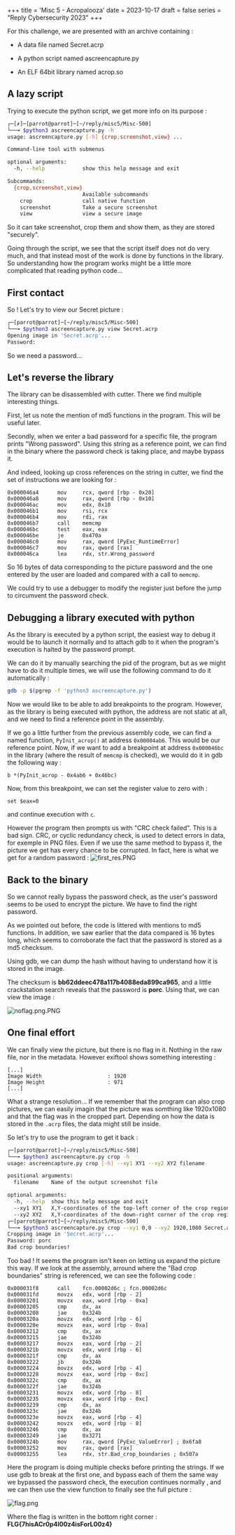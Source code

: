 +++
title = 'Misc 5 - Acropalooza'
date = 2023-10-17
draft = false
series = "Reply Cybersecurity 2023"
+++

For this challenge, we are presented with an archive containing :

- A data file named Secret.acrp

- A python script named ascreencapture.py

- An ELF 64bit library named acrop.so

## A lazy script

Trying to execute the python script, we get more info on its purpose :

```bash
┌─[✗]─[parrot@parrot]─[~/reply/misc5/Misc-500]
└──╼ $python3 ascreencapture.py -h
usage: ascreencapture.py [-h] {crop,screenshot,view} ...

Command-line tool with submenus

optional arguments:
  -h, --help            show this help message and exit

Subcommands:
  {crop,screenshot,view}
                        Available subcommands
    crop                call native function
    screenshot          Take a secure screenshot
    view                view a secure image
```

So it can take screenshot, crop them and show them, as they are stored "securely".

Going through the script, we see that the script itself does not do very much, and that instead most of the work is done by functions in the library. So understanding how the program works might be a little more complicated that reading python code...

## First contact

So ! Let's try to view our Secret picture : 

```bash
┌─[parrot@parrot]─[~/reply/misc5/Misc-500]
└──╼ $python3 ascreencapture.py view Secret.acrp 
Opening image in 'Secret.acrp'...
Password: 
```

So we need a password... 

## Let's reverse the library

The library can be disassembled with cutter. There we find multiple interesting things.

First, let us note the mention of md5 functions in the program. This will be useful later.

Secondly, when we enter a bad password for a specific file, the program prints "Wrong password". Using this string as a reference point, we can find in the binary where the password check is taking place, and maybe bypass it.

And indeed, looking up cross references on the string in cutter, we find the set of instructions we are looking for : 

```
0x000046a4      mov     rcx, qword [rbp - 0x20]
0x000046a8      mov     rax, qword [rbp - 0x10]
0x000046ac      mov     edx, 0x10
0x000046b1      mov     rsi, rcx
0x000046b4      mov     rdi, rax
0x000046b7      call    memcmp
0x000046bc      test    eax, eax
0x000046be      je      0x470a
0x000046c0      mov     rax, qword [PyExc_RuntimeError]
0x000046c7      mov     rax, qword [rax]
0x000046ca      lea     rdx, str.Wrong_password
```

So 16 bytes of data corresponding to the picture password and the one entered by the user are loaded and compared with a call to `memcmp`.

We could try to use a debugger to modify the register just before the jump to circumvent the password check.

## Debugging a library executed with python

As the library is executed by a python script, the easiest way to debug it would be to launch it normally and to attach gdb to it when the program's execution is halted by the password prompt.

We can do it by manually searching the pid of the program, but as we might have to do it multiple times, we will use the following command to do it automatically :

```bash
gdb -p $(pgrep -f 'python3 ascreencapture.py')
```

Now we would like to be able to add breakpoints to the program. However, as the library is being executed with python, the address are not static at all, and we need to find a reference point in the assembly. 

If we go a little further from the previous assembly code, we can find a named function, `PyInit_acrop()` at address `0x00004ab6`. This would be our reference point. Now, if we want to add a breakpoint at address `0x000046bc` in the library (where the result of `memcmp` is checked), we would do it in gdb the following way :

```
b *(PyInit_acrop - 0x4ab6 + 0x46bc)
```

Now, from this breakpoint, we can set the register value to zero with : 

```
set $eax=0
```

and continue execution with `c`. 

However the program then prompts us with "CRC check failed". This is a bad sign. CRC, or cyclic redundancy check, is used to detect errors in data, for exemple in PNG files. Even if we use the same method to bypass it, the picture we get has every chance to be corrupted. In fact, here is what we get for a random password :
![first_res.PNG](C:\Users\lucas\VirtualBox%20VMs\shared\first_res.PNG)

## Back to the binary

So we cannot really bypass the password check, as the user's password seems to be used to encrypt the picture. We have to find the right password. 

As we pointed out before, the code is littered with mentions to md5 functions. In addition, we saw earlier that the data compared is 16 bytes long, which seems to corroborate the fact that the password is stored as a md5 checksum.

Using gdb, we can dump the hash without having to understand how it is stored in the image. 

The checksum is **bb62ddeec478a117b4088eda899ca965**, and a little crackstation search reveals that the password is **porc**. Using that, we can view the image :

![noflag.png.PNG](C:\Users\lucas\VirtualBox%20VMs\shared\noflag.png.PNG)

## One final effort

We can finally view the picture, but there is no flag in it. Nothing in the raw file, nor in the metadata. However exiftool shows something interesting :

```
[...]
Image Width                     : 1920
Image Height                    : 971
[...]
```

What a strange resolution... If we remember that the program can also crop pictures, we can easily imagin that the picture was somthing like 1920x1080 and that the flag was in the cropped part. Depending on how the data is stored in the `.acrp` files, the data might still be inside.

So let's try to use the program to get it back :

```bash
┌─[parrot@parrot]─[~/reply/misc5/Misc-500]
└──╼ $python3 ascreencapture.py crop -h
usage: ascreencapture.py crop [-h] --xy1 XY1 --xy2 XY2 filename

positional arguments:
  filename    Name of the output screenshot file

optional arguments:
  -h, --help  show this help message and exit
  --xy1 XY1   X,Y-coordinates of the top-left corner of the crop region
  --xy2 XY2   X,Y-coordinates of the down-right corner of the crop region
┌─[parrot@parrot]─[~/reply/misc5/Misc-500]
└──╼ $python3 ascreencapture.py crop --xy1 0,0 --xy2 1920,1080 Secret.acrp 
Cropping image in 'Secret.acrp'...
Password: porc
Bad crop boundaries!
```

Too bad ! It seems the program isn't keen on letting us expand the picture this way. If we look at the assembly, arround where the "Bad crop boundaries" string is referenced, we can see the following code :

```
0x000031f8      call    fcn.00002d6c ; fcn.00002d6c
0x000031fd      movzx   edx, word [rbp - 2]
0x00003201      movzx   eax, word [rbp - 0xa]
0x00003205      cmp     dx, ax
0x00003208      jae     0x324b
0x0000320a      movzx   edx, word [rbp - 6]
0x0000320e      movzx   eax, word [rbp - 0xa]
0x00003212      cmp     dx, ax
0x00003215      jae     0x324b
0x00003217      movzx   eax, word [rbp - 2]
0x0000321b      movzx   edx, word [rbp - 6]
0x0000321f      cmp     dx, ax
0x00003222      jb      0x324b
0x00003224      movzx   edx, word [rbp - 4]
0x00003228      movzx   eax, word [rbp - 0xc]
0x0000322c      cmp     dx, ax
0x0000322f      jae     0x324b
0x00003231      movzx   edx, word [rbp - 8]
0x00003235      movzx   eax, word [rbp - 0xc]
0x00003239      cmp     dx, ax
0x0000323c      jae     0x324b
0x0000323e      movzx   eax, word [rbp - 4]
0x00003242      movzx   edx, word [rbp - 8]
0x00003246      cmp     dx, ax
0x00003249      jae     0x3271
0x0000324b      mov     rax, qword [PyExc_ValueError] ; 0x6fa8
0x00003252      mov     rax, qword [rax]
0x00003255      lea     rdx, str.Bad_crop_boundaries ; 0x507a
```

Here the program is doing multiple checks before printing the strings. If we use gdb to break at the first one, and bypass each of them the same way we bypassed the password check, the execution continues normally , and we can then use the view function to finally see the full picture :

![flag.png](C:\Users\lucas\VirtualBox%20VMs\shared\flag.png)

Where the flag is written in the bottom right corner : **FLG{7hisACr0p4l00z4isForL00z4}**
